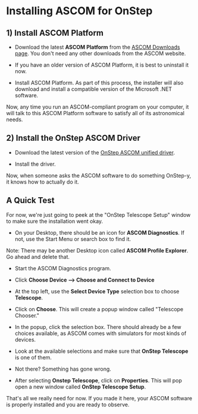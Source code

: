 # Installing ASCOM for OnStep

## 1) Install ASCOM Platform

* Download the latest **ASCOM Platform** from the [ASCOM Downloads
  page](http://ascom-standards.com/Downloads/index.htm). You don't
  need any other downloads from the ASCOM website.

* If you have an older version of ASCOM Platform, it is best to
  uninstall it now.

* Install ASCOM Platform.  As part of this process, the installer will
  also download and install a compatible version of the Microsoft .NET
  software.

Now, any time you run an ASCOM-compliant program on your computer, it
will talk to this ASCOM Platform software to satisfy all of its
astronomical needs.

## 2) Install the OnStep ASCOM Driver

* Download the latest version of the [OnStep ASCOM unified 
  driver](http://stellarjourney.com/main/onstep-ascom-driver-software/).

* Install the driver.

Now, when someone asks the ASCOM software to do something OnStep-y, it
knows how to actually do it.

## A Quick Test

For now, we're just going to peek at the "OnStep Telescope Setup"
window to make sure the installation went okay.

* On your Desktop, there should be an icon for **ASCOM Diagnostics**.
  If not, use the Start Menu or search box to find it.

Note: There may be another Desktop icon called **ASCOM Profile
Explorer**.  Go ahead and delete that.

* Start the ASCOM Diagnostics program.

* Click **Choose Device --> Choose and Connect to Device**

* At the top left, use the **Select Device Type** selection box to
  choose **Telescope**.

* Click on **Choose**.  This will create a popup window called
  "Telescope Chooser."

* In the popup, click the selection box.  There should already be a
  few choices available, as ASCOM comes with simulators for most kinds
  of devices.

* Look at the available selections and make sure that **OnStep
  Telescope** is one of them.

* Not there?  Something has gone wrong.

* After selecting **Onstep Telescope**, click on **Properties**.  This
  will pop open a new window called **OnStep Telescope Setup**.

That's all we really need for now.  If you made it here, your ASCOM
software is properly installed and you are ready to observe.

